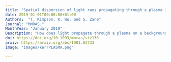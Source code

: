 ```yaml
---
title: "Spatial dispersion of light rays propagating through a plasma in Kerr space-time"
date: 2019-01-01T00:00:00+01:00
Authors:  "T. Kimpson, K. Wu, and S. Zane"
Journal: "MNRAS."
MonthYear: "January 2019"
Description: "How does light propagate through a plasma on a background Kerr space-time? We show that the convolution of gravitational and plasma effects gives rise to a dispersion in both space and time,  and discuss implications for the detection of gravitationally bent pulsar beams near the Galactic centre"
doi: https://doi.org/10.1093/mnras/stz138
arxiv: https://arxiv.org/abs/1901.03733
image: "images/kerrPLASMA.png"

---
```


